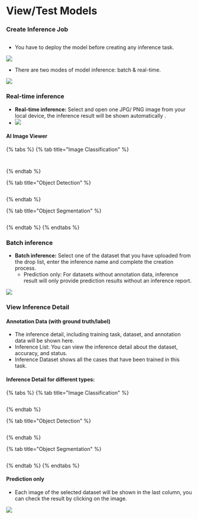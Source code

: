 # View/Test Models

### Create Inference Job <a href="#deploy-model--inference" id="deploy-model--inference"></a>

<figure><img src="../../../.gitbook/assets/AI_Training_Model_Detail_4.png" alt=""><figcaption></figcaption></figure>

* You have to deploy the model before creating any inference task.

![](https://console.deepq.ai/docs/console/.gitbook/assets/con-4-3-1.png)

* There are two modes of model inference: batch & real-time.

![](https://console.deepq.ai/docs/console/.gitbook/assets/con-4-3-0.png)

### Real-time inference <a href="#real-time-inference" id="real-time-inference"></a>

* **Real-time inference:** Select and open one JPG/ PNG image from your local device, the inference result will be shown automatically .
* ![](../../../.gitbook/assets/icon\_eye.png)

#### AI Image Viewer



{% tabs %}
{% tab title="Image Classification" %}
<figure><img src="../../../.gitbook/assets/AI_Training_Inference_Viewer_SLC_1.png" alt=""><figcaption></figcaption></figure>

<figure><img src="../../../.gitbook/assets/AI_Training_Inference_Viewer_SLC_2.png" alt=""><figcaption></figcaption></figure>
{% endtab %}

{% tab title="Object Detection" %}
<figure><img src="../../../.gitbook/assets/AI_Training_Inference_Viewer_DET_1.png" alt=""><figcaption></figcaption></figure>
{% endtab %}

{% tab title="Object Segmentation" %}
<figure><img src="../../../.gitbook/assets/AI_Training_Inference_Viewer_SEG_1.png" alt=""><figcaption></figcaption></figure>
{% endtab %}
{% endtabs %}

### Batch inference <a href="#batch-inference" id="batch-inference"></a>

* **Batch inference:** Select one of the dataset that you have uploaded from the drop list, enter the inference name and complete the creation process.
  * Prediction only: For datasets without annotation data, inference result will only provide prediction results without an inference report.

![](https://console.deepq.ai/docs/console/.gitbook/assets/con-4-3-5.png)

### View Inference Detail <a href="#view-inference" id="view-inference"></a>

#### Annotation Data (with ground truth/label) <a href="#annotation-data-with-ground-truthlabel" id="annotation-data-with-ground-truthlabel"></a>

* The inference detail, including training task, dataset, and annotation data will be shown here.
* Inference List: You can view the inference detail about the dataset, accuracy, and status.
* Inference Dataset shows all the cases that have been trained in this task.

#### Inference Detail for different types:

{% tabs %}
{% tab title="Image Classification" %}
<figure><img src="../../../.gitbook/assets/AI_Training_Inference_Detail_SLC_2.png" alt=""><figcaption></figcaption></figure>
{% endtab %}

{% tab title="Object Detection" %}
<figure><img src="../../../.gitbook/assets/AI_Training_Inference_Detail_DET_1.png" alt=""><figcaption></figcaption></figure>
{% endtab %}

{% tab title="Object Segmentation" %}
<figure><img src="../../../.gitbook/assets/AI_Training_Inference_Detail_SEG_1.png" alt=""><figcaption></figcaption></figure>
{% endtab %}
{% endtabs %}



#### Prediction only <a href="#prediction-only" id="prediction-only"></a>

* Each image of the selected dataset will be shown in the last column, you can check the result by clicking on the image.

![](https://console.deepq.ai/docs/console/.gitbook/assets/con-4-3-8.png)

